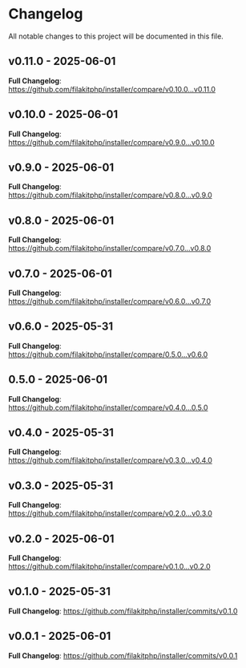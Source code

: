 # Changelog

All notable changes to this project will be documented in this file.

## v0.11.0 - 2025-06-01

**Full Changelog**: https://github.com/filakitphp/installer/compare/v0.10.0...v0.11.0

## v0.10.0 - 2025-06-01

**Full Changelog**: https://github.com/filakitphp/installer/compare/v0.9.0...v0.10.0

## v0.9.0 - 2025-06-01

**Full Changelog**: https://github.com/filakitphp/installer/compare/v0.8.0...v0.9.0

## v0.8.0 - 2025-06-01

**Full Changelog**: https://github.com/filakitphp/installer/compare/v0.7.0...v0.8.0

## v0.7.0 - 2025-06-01

**Full Changelog**: https://github.com/filakitphp/installer/compare/v0.6.0...v0.7.0

## v0.6.0 - 2025-05-31

**Full Changelog**: https://github.com/filakitphp/installer/compare/0.5.0...v0.6.0

## 0.5.0 - 2025-06-01

**Full Changelog**: https://github.com/filakitphp/installer/compare/v0.4.0...0.5.0

## v0.4.0 - 2025-05-31

**Full Changelog**: https://github.com/filakitphp/installer/compare/v0.3.0...v0.4.0

## v0.3.0 - 2025-05-31

**Full Changelog**: https://github.com/filakitphp/installer/compare/v0.2.0...v0.3.0

## v0.2.0 - 2025-06-01

**Full Changelog**: https://github.com/filakitphp/installer/compare/v0.1.0...v0.2.0

## v0.1.0 - 2025-05-31

**Full Changelog**: https://github.com/filakitphp/installer/commits/v0.1.0

## v0.0.1 - 2025-06-01

**Full Changelog**: https://github.com/filakitphp/installer/commits/v0.0.1
